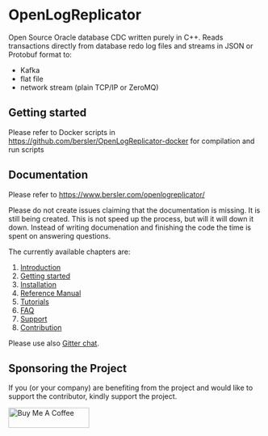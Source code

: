 # OpenLogReplicator
Open Source Oracle database CDC written purely in C++. Reads transactions directly from database redo log files and streams in JSON or Protobuf format to:
* Kafka
* flat file
* network stream (plain TCP/IP or ZeroMQ)

## Getting started

Please refer to Docker scripts in https://github.com/bersler/OpenLogReplicator-docker for compilation and run scripts

## Documentation

Please refer to https://www.bersler.com/openlogreplicator/

Please do not create issues claiming that the documentation is missing. It is still being created. This is not speed up the process, but will it will down it down. Instead of writing documenation and finishing the code the time is spent on answering questions.

The currently available chapters are:

1. [Introduction](documentation/introduction/introduction.adoc)
2. [Getting started](https://www.bersler.com/openlogreplicator/getting-started/)
2. [Installation](https://www.bersler.com/openlogreplicator/installation/)
3. [Reference Manual](documentation/reference-manual/reference-manual.adoc)
4. [Tutorials](https://www.bersler.com/openlogreplicator/tutorials/)
5. [FAQ](https://www.bersler.com/openlogreplicator/faq/)
6. [Support](https://www.bersler.com/openlogreplicator/support/)
7. [Contribution](https://www.bersler.com/openlogreplicator/contribution/)

Please use also [Gitter chat](https://gitter.im/bersler/OpenLogReplicator).


## Sponsoring the Project

If you (or your company) are benefiting from the project and would like to support the contributor, kindly support the project.

<a href="https://www.buymeacoffee.com/bersler" target="_blank"><img src="https://cdn.buymeacoffee.com/buttons/v2/default-blue.png" alt="Buy Me A Coffee" style="height: 40px !important;width: 160px !important;" ></a>
